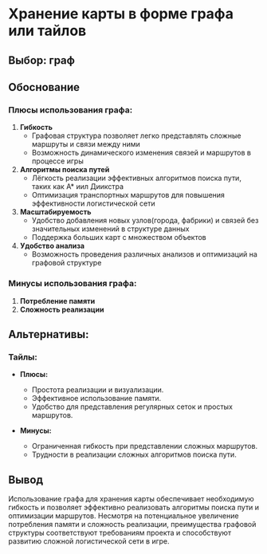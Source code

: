 # Хранение карты в форме графа или тайлов

## Выбор: граф

## Обоснование

### Плюсы использования графа: 
1. **Гибкость**
   - Графовая структура позволяет легко представлять сложные маршруты и связи между ними
   - Возможность динамического изменения связей и маршрутов в процессе игры
2. **Алгоритмы поиска путей**
   - Лёгкость реализации эффективных алгоритмов поиска пути, таких как А* иил Диикстра
   - Оптимизация транспортных маршрутов для повышения эффективности логистической сети
3. **Масштабируемость**
   - Удобство добавления новых узлов(города, фабрики) и связей без значительных изменений в структуре данных
   - Поддержка больших карт с множеством объектов
4. **Удобство анализа**
   - Возможность проведения различных анализов и оптимизаций на графовой структуре

### Минусы использования графа: 
1. **Потребление памяти**
2. **Сложность реализации**


## Альтернативы:

### Тайлы:

- **Плюсы:**
    - Простота реализации и визуализации.
    - Эффективное использование памяти.
    - Удобство для представления регулярных сеток и простых маршрутов.

- **Минусы:**
    - Ограниченная гибкость при представлении сложных маршрутов.
    - Трудности в реализации сложных алгоритмов поиска пути.


## Вывод
Использование графа для хранения карты обеспечивает необходимую гибкость и позволяет эффективно реализовать алгоритмы поиска пути и оптимизации маршрутов. Несмотря на потенциальное увеличение потребления памяти и сложность реализации, преимущества графовой структуры соответствуют требованиям проекта и способствуют развитию сложной логистической сети в игре.
